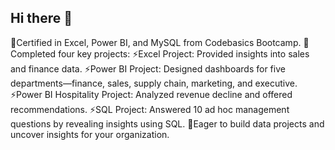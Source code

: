 ## Hi there 👋
🔭Certified in Excel, Power BI, and MySQL from Codebasics Bootcamp.
🌱Completed four key projects:
    ⚡Excel Project: Provided insights into sales and finance data.
    ⚡Power BI Project: Designed dashboards for five departments—finance, sales, supply chain, marketing, and executive.
    ⚡Power BI Hospitality Project: Analyzed revenue decline and offered recommendations.
    ⚡SQL Project: Answered 10 ad hoc management questions by revealing insights using SQL.
💬Eager to build data projects and uncover insights for your organization.
<!--
**ErnestaRoschelle/ErnestaRoschelle** is a ✨ _special_ ✨ repository because its `README.md` (this file) appears on your GitHub profile.

Here are some ideas to get you started:

- 🔭 I’m currently working on ...
- 🌱 I’m currently learning ...
- 👯 I’m looking to collaborate on ...
- 🤔 I’m looking for help with ...
- 💬 Ask me about ...
- 📫 How to reach me: ...
- 😄 Pronouns: ...
- ⚡ Fun fact: ...
-->
